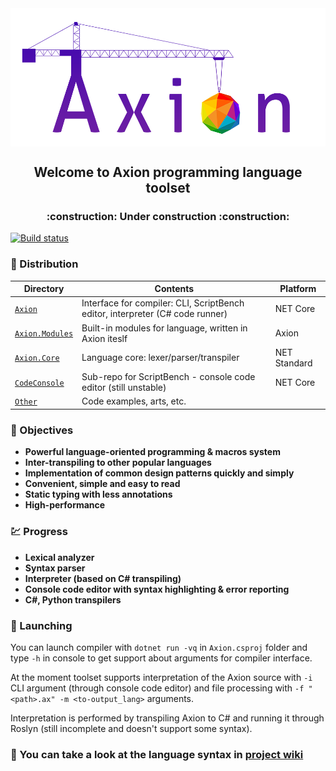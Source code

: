 <img align="center" src="Other/Graphics/Axion-mini.png" />

<h2 align="center">Welcome to Axion programming language toolset</h2>
<h3 align="center">:construction: Under construction :construction:</h3>

[![Build status](https://ci.appveyor.com/api/projects/status/ij2j74injuejodf2?svg=true)](https://ci.appveyor.com/project/F1uctus/axion)

### :open_file_folder: Distribution

| Directory        | Contents                                                                      | Platform       |
|------------------|-------------------------------------------------------------------------------|----------------|
| [`Axion`](Axion)             | Interface for compiler: CLI, ScriptBench editor, interpreter (C# code runner) | NET Core       |
| [`Axion.Modules`](Modules)   | Built-in modules for language, written in Axion iteslf                        | Axion          |
| [`Axion.Core`](Axion.Core)   | Language core: lexer/parser/transpiler                                        | NET Standard   |
| [`CodeConsole`](https://github.com/F1uctus/CodeConsole) | Sub-repo for ScriptBench - console code editor (still unstable) | NET Core |
| [`Other`](Other)             | Code examples, arts, etc.                                                     |                |

### :dart: Objectives

-  **Powerful language-oriented programming & macros system**
-  **Inter-transpiling to other popular languages**
-  **Implementation of common design patterns quickly and simply**
-  **Convenient, simple and easy to read**
-  **Static typing with less annotations**
-  **High-performance**

### :chart: Progress

-  **Lexical analyzer**
-  **Syntax parser**
-  **Interpreter (based on C# transpiling)**
-  **Console code editor with syntax highlighting & error reporting**
-  **C#, Python transpilers**

### :rocket: Launching

You can launch compiler with `dotnet run -vq`
in `Axion.csproj` folder and type `-h` in console to get support
about arguments for compiler interface.

At the moment toolset supports interpretation of the Axion source
with `-i` CLI argument (through console code editor) and
file processing with `-f "<path>.ax" -m <to-output_lang>` arguments.

Interpretation is performed by transpiling Axion to C# and running
it through Roslyn (still incomplete and doesn't support some syntax).

### :scroll: You can take a look at the language syntax in [project wiki](https://github.com/F1uctus/Axion/wiki)
